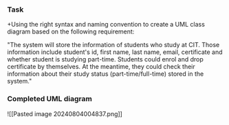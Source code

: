 ### Task
+Using the right syntax and naming convention to create a UML class diagram based on the following requirement: 

"The system will store the information of students who study at CIT. Those information include student's id, first name, last name, email, certificate and whether student is studying part-time. Students could enrol and drop certificate by themselves. At the meantime, they could check their information about their study status (part-time/full-time) stored in the system."
### Completed UML diagram
![[Pasted image 20240804004837.png]]
